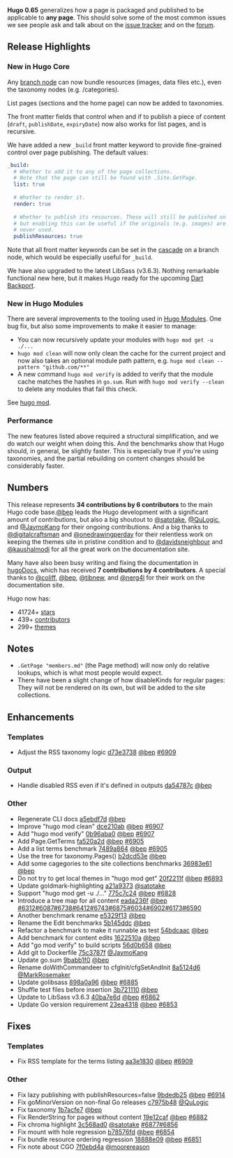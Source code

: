 **Hugo 0.65** generalizes how a page is packaged and published to be applicable to **any page**. This should solve some of the most common issues we see people ask and talk about on the [issue tracker](https://github.com/gothamhq/gotham/issues) and on the [forum](https://discourse.gohugo.io/).

## Release Highlights

### New in Hugo Core

Any [branch node](https://gohugo.io/content-management/page-bundles/#branch-bundles) can now bundle resources (images, data files etc.), even the taxonomy nodes (e.g. /categories).

List pages (sections and the home page) can now be added to taxonomies.

The front matter fields that control when and if to publish a piece of content (`draft`, `publishDate`, `expiryDate`) now also works for list pages, and is recursive.

We have added a new `_build` front matter keyword to provide fine-grained control over page publishing. The default values:

```yaml
_build:
  # Whether to add it to any of the page collections.
  # Note that the page can still be found with .Site.GetPage.
  list: true
  
  # Whether to render it.
  render: true
  
  # Whether to publish its resources. These will still be published on demand,
  # but enabling this can be useful if the originals (e.g. images) are
  # never used.
  publishResources: true
```

Note that all front matter keywords can be set in the [cascade](https://gohugo.io/content-management/front-matter#front-matter-cascade) on a branch node, which would be especially useful for `_build`.

We have also upgraded to the latest LibSass (v3.6.3). Nothing remarkable functional new here, but it makes Hugo ready for the upcoming [Dart Backport](https://github.com/sass/libsass/pull/2918).

### New in Hugo Modules

There are several improvements to the tooling used in [Hugo Modules](https://gohugo.io/hugo-modules/). One bug fix, but also some improvements to make it easier to manage:

* You can now recursively update your modules with `hugo mod get -u ./...`
* `hugo mod clean` will now only clean the cache for the current project and now also takes an optional module path pattern, e.g. `hugo mod clean --pattern "github.com/**"`
* A new command `hugo mod verify` is added to verify that the module cache matches the hashes in `go.sum`. Run with `hugo mod verify --clean` to delete any modules that fail this check.

See [hugo mod](https://gohugo.io/commands/hugo_mod/#see-also).

### Performance

The new features listed above required a structural simplification, and we do watch our weight when doing this. And the benchmarks show that Hugo should, in general, be slightly faster. This is especially true if you're using taxonomies, and the partial rebuilding on content changes should be considerably faster.

## Numbers

This release represents **34 contributions by 6 contributors** to the main Hugo code base.[@bep](https://github.com/bep) leads the Hugo development with a significant amount of contributions, but also a big shoutout to [@satotake](https://github.com/satotake), [@QuLogic](https://github.com/QuLogic), and [@JaymoKang](https://github.com/JaymoKang) for their ongoing contributions.
And a big thanks to [@digitalcraftsman](https://github.com/digitalcraftsman) and [@onedrawingperday](https://github.com/onedrawingperday) for their relentless work on keeping the themes site in pristine condition and to [@davidsneighbour](https://github.com/davidsneighbour) and [@kaushalmodi](https://github.com/kaushalmodi) for all the great work on the documentation site.

Many have also been busy writing and fixing the documentation in [hugoDocs](https://github.com/gothamhq/gothamDocs), 
which has received **7 contributions by 4 contributors**. A special thanks to [@coliff](https://github.com/coliff), [@bep](https://github.com/bep), [@tibnew](https://github.com/tibnew), and [@nerg4l](https://github.com/nerg4l) for their work on the documentation site.

Hugo now has:

* 41724+ [stars](https://github.com/gothamhq/gotham/stargazers)
* 439+ [contributors](https://github.com/gothamhq/gotham/graphs/contributors)
* 299+ [themes](http://themes.gohugo.io/)

## Notes

* `.GetPage "members.md"` (the Page method) will now only do relative lookups, which is what most people would expect.
* There have been a slight change of how disableKinds for regular pages: They will not be rendered on its own, but will be added to the site collections.

## Enhancements

### Templates

* Adjust the RSS taxonomy logic [d73e3738](https://github.com/gothamhq/gotham/commit/d73e37387ca0012bd58bd3f36a0477854b41ab6e) [@bep](https://github.com/bep) [#6909](https://github.com/gothamhq/gotham/issues/6909)

### Output

* Handle disabled RSS even if it's defined in outputs [da54787c](https://github.com/gothamhq/gotham/commit/da54787cfa97789624e467a4451dfeb50f563e41) [@bep](https://github.com/bep) 

### Other

* Regenerate CLI docs [a5ebdf7d](https://github.com/gothamhq/gotham/commit/a5ebdf7d17e6c6a9dc686cf8f7cd8e0a1bab5f2d) [@bep](https://github.com/bep) 
* Improve "hugo mod clean" [dce210ab](https://github.com/gothamhq/gotham/commit/dce210ab56fc885818fc5d1a084a1c3ba84e7929) [@bep](https://github.com/bep) [#6907](https://github.com/gothamhq/gotham/issues/6907)
* Add "hugo mod verify" [0b96aba0](https://github.com/gothamhq/gotham/commit/0b96aba022d51cf9939605c029bb8dba806653a1) [@bep](https://github.com/bep) [#6907](https://github.com/gothamhq/gotham/issues/6907)
* Add Page.GetTerms [fa520a2d](https://github.com/gothamhq/gotham/commit/fa520a2d983b982394ad10088393fb303e48980a) [@bep](https://github.com/bep) [#6905](https://github.com/gothamhq/gotham/issues/6905)
* Add a list terms benchmark [7489a864](https://github.com/gothamhq/gotham/commit/7489a864591b6df03f435f40696c6ceeb4776ec9) [@bep](https://github.com/bep) [#6905](https://github.com/gothamhq/gotham/issues/6905)
* Use the tree for taxonomy.Pages() [b2dcd53e](https://github.com/gothamhq/gotham/commit/b2dcd53e3c0240c4afd21d1818fd180c2d1b9d34) [@bep](https://github.com/bep) 
* Add some cagegories to the site collections benchmarks [36983e61](https://github.com/gothamhq/gotham/commit/36983e6189a717f1d4d1da6652621d7f8fe186ad) [@bep](https://github.com/bep) 
* Do not try to get local themes in "hugo mod get" [20f2211f](https://github.com/gothamhq/gotham/commit/20f2211fce55e1811629245f9e5e4a2ac754d788) [@bep](https://github.com/bep) [#6893](https://github.com/gothamhq/gotham/issues/6893)
* Update goldmark-highlighting [a21a9373](https://github.com/gothamhq/gotham/commit/a21a9373e06091ab70d8a5f4da8ff43f7c609b4b) [@satotake](https://github.com/satotake) 
* Support "hugo mod get -u ./..." [775c7c24](https://github.com/gothamhq/gotham/commit/775c7c2474d8797c96c9ac529a3cd93c0c2d3514) [@bep](https://github.com/bep) [#6828](https://github.com/gothamhq/gotham/issues/6828)
* Introduce a tree map for all content [eada236f](https://github.com/gothamhq/gotham/commit/eada236f87d9669885da1ff647672bb3dc6b4954) [@bep](https://github.com/bep) [#6312](https://github.com/gothamhq/gotham/issues/6312)[#6087](https://github.com/gothamhq/gotham/issues/6087)[#6738](https://github.com/gothamhq/gotham/issues/6738)[#6412](https://github.com/gothamhq/gotham/issues/6412)[#6743](https://github.com/gothamhq/gotham/issues/6743)[#6875](https://github.com/gothamhq/gotham/issues/6875)[#6034](https://github.com/gothamhq/gotham/issues/6034)[#6902](https://github.com/gothamhq/gotham/issues/6902)[#6173](https://github.com/gothamhq/gotham/issues/6173)[#6590](https://github.com/gothamhq/gotham/issues/6590)
* Another benchmark rename [e5329f13](https://github.com/gothamhq/gotham/commit/e5329f13c02b87f0c30f8837759c810cd90ff8da) [@bep](https://github.com/bep) 
* Rename the Edit benchmarks [5b145ddc](https://github.com/gothamhq/gotham/commit/5b145ddc4c951a827e1ac00444dc4719e53e0885) [@bep](https://github.com/bep) 
* Refactor a benchmark to make it runnable as test [54bdcaac](https://github.com/gothamhq/gotham/commit/54bdcaacaedec178554e696f34647801bbe61362) [@bep](https://github.com/bep) 
* Add benchmark for content edits [1622510a](https://github.com/gothamhq/gotham/commit/1622510a5c651b59a79f64e9dc3cacd24832ec0b) [@bep](https://github.com/bep) 
* Add "go mod verify" to build scripts [56d0b658](https://github.com/gothamhq/gotham/commit/56d0b658879bbf476810d013176d6568553aa71e) [@bep](https://github.com/bep) 
* Add git to Dockerfile [75c3787f](https://github.com/gothamhq/gotham/commit/75c3787fc254d933fa11e5c39d978bfa1a21a371) [@JaymoKang](https://github.com/JaymoKang) 
* Update go.sum [9babb1f0](https://github.com/gothamhq/gotham/commit/9babb1f0c4fca048b0339f6ce3618f88d34e0457) [@bep](https://github.com/bep) 
* Rename doWithCommandeer to cfgInit/cfgSetAndInit [8a5124d6](https://github.com/gothamhq/gotham/commit/8a5124d6b38156cb6f765ac7492513ac7c0d90b2) [@MarkRosemaker](https://github.com/MarkRosemaker) 
* Update golibsass [898a0a96](https://github.com/gothamhq/gotham/commit/898a0a96afd472fad8fe70be71f6cb00a4267c4a) [@bep](https://github.com/bep) [#6885](https://github.com/gothamhq/gotham/issues/6885)
* Shuffle test files before insertion [3b721110](https://github.com/gothamhq/gotham/commit/3b721110d560c8831c282e6e7a5c510fe7a5129a) [@bep](https://github.com/bep) 
* Update to LibSass v3.6.3 [40ba7e6d](https://github.com/gothamhq/gotham/commit/40ba7e6d63c1a0734f257a642e46eb1572116a32) [@bep](https://github.com/bep) [#6862](https://github.com/gothamhq/gotham/issues/6862)
* Update Go version requirement [23ea4318](https://github.com/gothamhq/gotham/commit/23ea43180b84e35d99e88083a83e7ca1916b3b36) [@bep](https://github.com/bep) [#6853](https://github.com/gothamhq/gotham/issues/6853)

## Fixes

### Templates

* Fix RSS template for the terms listing [aa3e1830](https://github.com/gothamhq/gotham/commit/aa3e1830568cabaa8bf3277feeba6cb48746e40c) [@bep](https://github.com/bep) [#6909](https://github.com/gothamhq/gotham/issues/6909)

### Other

* Fix lazy publishing with publishResources=false [9bdedb25](https://github.com/gothamhq/gotham/commit/9bdedb251c7cd8f8af800c7d9914cf84292c5c50) [@bep](https://github.com/bep) [#6914](https://github.com/gothamhq/gotham/issues/6914)
* Fix goMinorVersion on non-final Go releases [c7975b48](https://github.com/gothamhq/gotham/commit/c7975b48b6532823868a6aa8c93eb76caa46c570) [@QuLogic](https://github.com/QuLogic) 
* Fix taxonomy [1b7acfe7](https://github.com/gothamhq/gotham/commit/1b7acfe7634a5d7bbc597ef4dddf4babce5666c5) [@bep](https://github.com/bep) 
* Fix RenderString for pages without content [19e12caf](https://github.com/gothamhq/gotham/commit/19e12caf8c90516e3b803ae8a40b907bd89dc96c) [@bep](https://github.com/bep) [#6882](https://github.com/gothamhq/gotham/issues/6882)
* Fix chroma highlight [3c568ad0](https://github.com/gothamhq/gotham/commit/3c568ad0139c79e5c0596ca40637512d71401afc) [@satotake](https://github.com/satotake) [#6877](https://github.com/gothamhq/gotham/issues/6877)[#6856](https://github.com/gothamhq/gotham/issues/6856)
* Fix mount with hole regression [b78576fd](https://github.com/gothamhq/gotham/commit/b78576fd38a76bbdaab5ad21228c8e5a559090b1) [@bep](https://github.com/bep) [#6854](https://github.com/gothamhq/gotham/issues/6854)
* Fix bundle resource ordering regression [18888e09](https://github.com/gothamhq/gotham/commit/18888e09bbb5325bdd63f2cd93116ff490dd37ab) [@bep](https://github.com/bep) [#6851](https://github.com/gothamhq/gotham/issues/6851)
* Fix note about CGO [7f0ebd4a](https://github.com/gothamhq/gotham/commit/7f0ebd4a3c9e016afddc2cf5e7dfe6a820aa099a) [@moorereason](https://github.com/moorereason) 





